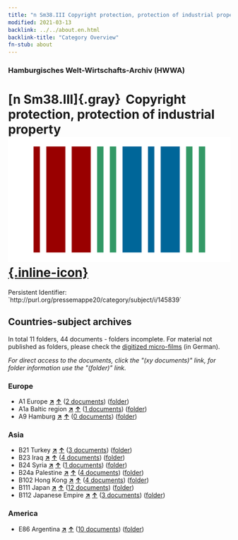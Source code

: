 ```yaml
---
title: "n Sm38.III Copyright protection, protection of industrial property"
modified: 2021-03-13
backlink: ../../about.en.html
backlink-title: "Category Overview"
fn-stub: about
---
```


### Hamburgisches Welt-Wirtschafts-Archiv (HWWA)

# [n Sm38.III]{.gray}&#8201; Copyright protection, protection of industrial property &#160; [![Wikidata](/images/Wikidata-logo.svg "Wikidata"){.inline-icon}](http://www.wikidata.org/entity/Q104710358)

<div class="hint">Persistent Identifier: `http://purl.org/pressemappe20/category/subject/i/145839`</div>







## Countries-subject archives





In total 11 folders, 44 documents - folders incomplete.
For material not published as folders, please check the [digitized micro-films](/film/h1_sh.de.html) (in German).

_For direct access to the documents, click the "(xy documents)" link, for folder information use the "(folder)" link._



### Europe

- A1 Europe [**&nearr;**](../../../geo/i/140892/about.en.html "Europe (all folders)") [**&uarr;**](../../../geo/about.en.html#A1 "Country category system") (<a href="https://pm20.zbw.eu/iiifview/folder/sh/140892,145839" title="about: Europe : Copyright protection, protection of industrial property" target="_blank">2 documents</a>) ([folder](../../../../folder/sh/1408xx/140892/1458xx/145839/about.en.html))
- A1a Baltic region [**&nearr;**](../../../geo/i/140894/about.en.html "Baltic region (all folders)") [**&uarr;**](../../../geo/about.en.html#A1a "Country category system") (<a href="https://pm20.zbw.eu/iiifview/folder/sh/140894,145839" title="about: Baltic region : Copyright protection, protection of industrial property" target="_blank">1 documents</a>) ([folder](../../../../folder/sh/1408xx/140894/1458xx/145839/about.en.html))
- A9 Hamburg [**&nearr;**](../../../geo/i/140905/about.en.html "Hamburg (all folders)") [**&uarr;**](../../../geo/about.en.html#A9 "Country category system") (<a href="https://pm20.zbw.eu/iiifview/folder/sh/140905,145839" title="about: Hamburg : Copyright protection, protection of industrial property" target="_blank">0 documents</a>) ([folder](../../../../folder/sh/1409xx/140905/1458xx/145839/about.en.html))

### Asia

- B21 Turkey [**&nearr;**](../../../geo/i/141111/about.en.html "Turkey (all folders)") [**&uarr;**](../../../geo/about.en.html#B21 "Country category system") (<a href="https://pm20.zbw.eu/iiifview/folder/sh/141111,145839" title="about: Turkey : Copyright protection, protection of industrial property" target="_blank">3 documents</a>) ([folder](../../../../folder/sh/1411xx/141111/1458xx/145839/about.en.html))
- B23 Iraq [**&nearr;**](../../../geo/i/141113/about.en.html "Iraq (all folders)") [**&uarr;**](../../../geo/about.en.html#B23 "Country category system") (<a href="https://pm20.zbw.eu/iiifview/folder/sh/141113,145839" title="about: Iraq : Copyright protection, protection of industrial property" target="_blank">4 documents</a>) ([folder](../../../../folder/sh/1411xx/141113/1458xx/145839/about.en.html))
- B24 Syria [**&nearr;**](../../../geo/i/141114/about.en.html "Syria (all folders)") [**&uarr;**](../../../geo/about.en.html#B24 "Country category system") (<a href="https://pm20.zbw.eu/iiifview/folder/sh/141114,145839" title="about: Syria : Copyright protection, protection of industrial property" target="_blank">1 documents</a>) ([folder](../../../../folder/sh/1411xx/141114/1458xx/145839/about.en.html))
- B24a Palestine [**&nearr;**](../../../geo/i/141115/about.en.html "Palestine (all folders)") [**&uarr;**](../../../geo/about.en.html#B24a "Country category system") (<a href="https://pm20.zbw.eu/iiifview/folder/sh/141115,145839" title="about: Palestine : Copyright protection, protection of industrial property" target="_blank">4 documents</a>) ([folder](../../../../folder/sh/1411xx/141115/1458xx/145839/about.en.html))
- B102 Hong Kong [**&nearr;**](../../../geo/i/141268/about.en.html "Hong Kong (all folders)") [**&uarr;**](../../../geo/about.en.html#B102 "Country category system") (<a href="https://pm20.zbw.eu/iiifview/folder/sh/141268,145839" title="about: Hong Kong : Copyright protection, protection of industrial property" target="_blank">4 documents</a>) ([folder](../../../../folder/sh/1412xx/141268/1458xx/145839/about.en.html))
- B111 Japan [**&nearr;**](../../../geo/i/141272/about.en.html "Japan (all folders)") [**&uarr;**](../../../geo/about.en.html#B111 "Country category system") (<a href="https://pm20.zbw.eu/iiifview/folder/sh/141272,145839" title="about: Japan : Copyright protection, protection of industrial property" target="_blank">12 documents</a>) ([folder](../../../../folder/sh/1412xx/141272/1458xx/145839/about.en.html))
- B112 Japanese Empire [**&nearr;**](../../../geo/i/141273/about.en.html "Japanese Empire (all folders)") [**&uarr;**](../../../geo/about.en.html#B112 "Country category system") (<a href="https://pm20.zbw.eu/iiifview/folder/sh/141273,145839" title="about: Japanese Empire : Copyright protection, protection of industrial property" target="_blank">3 documents</a>) ([folder](../../../../folder/sh/1412xx/141273/1458xx/145839/about.en.html))

### America

- E86 Argentina [**&nearr;**](../../../geo/i/141692/about.en.html "Argentina (all folders)") [**&uarr;**](../../../geo/about.en.html#E86 "Country category system") (<a href="https://pm20.zbw.eu/iiifview/folder/sh/141692,145839" title="about: Argentina : Copyright protection, protection of industrial property" target="_blank">10 documents</a>) ([folder](../../../../folder/sh/1416xx/141692/1458xx/145839/about.en.html))








